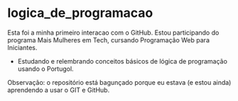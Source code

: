 # logica_de_programacao

Esta foi a minha primeiro interacao com o GitHub.
Estou participando do programa Mais Mulheres em Tech, cursando Programação Web para Iniciantes. 
 * Estudando e relembrando conceitos básicos de lógica de programação usando o Portugol.

Observação: o repositório está bagunçado porque eu estava (e estou ainda) aprendendo a usar o GIT e GitHub.
